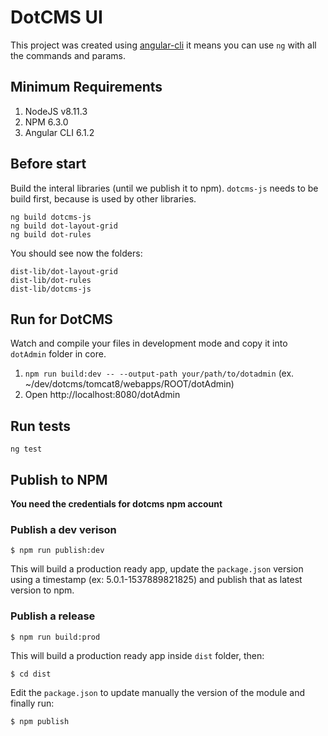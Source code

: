 # DotCMS UI
This project was created using [angular-cli](https://cli.angular.io/) it means you can use `ng` with all the commands and params.

## Minimum Requirements
1. NodeJS v8.11.3
2. NPM 6.3.0
3. Angular CLI 6.1.2

## Before start
Build the interal libraries (until we publish it to npm). `dotcms-js` needs to be build first, because is used by other libraries.

```
ng build dotcms-js
ng build dot-layout-grid
ng build dot-rules
```

You should see now the folders:

```
dist-lib/dot-layout-grid
dist-lib/dot-rules
dist-lib/dotcms-js
```

## Run for DotCMS
Watch and compile your files in development mode and copy it into ```dotAdmin``` folder in core.

1. ```npm run build:dev -- --output-path your/path/to/dotadmin``` (ex. ~/dev/dotcms/tomcat8/webapps/ROOT/dotAdmin)
2. Open http://localhost:8080/dotAdmin

## Run tests
`ng test`

## Publish to NPM
**You need the credentials for dotcms npm account**

### Publish a dev verison

```
$ npm run publish:dev
```

This will build a production ready app, update the ```package.json``` version using a timestamp (ex: 5.0.1-1537889821825) and publish that as latest version to npm.

### Publish a release
```
$ npm run build:prod
```

This will build a production ready app inside `dist` folder, then:

```
$ cd dist
```

Edit the `package.json` to update manually the version of the module and finally run:

```
$ npm publish
```
